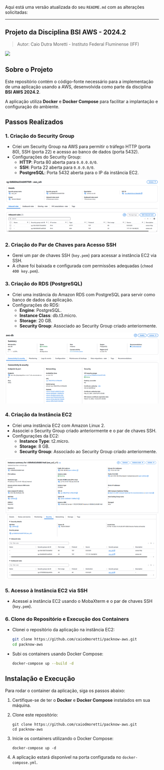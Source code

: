Aqui está uma versão atualizada do seu `README.md` com as alterações solicitadas:

---

## Projeto da Disciplina BSI AWS - 2024.2

> Autor: Caio Dutra Moretti - Instituto Federal Fluminense (IFF)

<p align="left">
  <img src="https://user-images.githubusercontent.com/102165296/280130142-e467dc59-7f36-4c4f-9a4a-8d4d90e205f2.jpg" width="125px" />
</p>

## Sobre o Projeto
Este repositório contém o código-fonte necessário para a implementação de uma aplicação usando a AWS, desenvolvida como parte da disciplina **BSI AWS 2024.2**.

A aplicação utiliza **Docker** e **Docker Compose** para facilitar a implantação e configuração do ambiente.

## Passos Realizados

### 1. Criação do Security Group
- Criei um Security Group na AWS para permitir o tráfego HTTP (porta 80), SSH (porta 22) e acesso ao banco de dados (porta 5432).
- Configurações do Security Group:
  - **HTTP**: Porta 80 aberta para `0.0.0.0/0`.
  - **SSH**: Porta 22 aberta para `0.0.0.0/0`.
  - **PostgreSQL**: Porta 5432 aberta para o IP da instância EC2.

![Configuração do Security Group](https://raw.githubusercontent.com/caiodmoretti/aws-infra-atividade/main/Docs/Imgs/security_group.PNG?raw=true)

### 2. Criação do Par de Chaves para Acesso SSH
- Gerei um par de chaves SSH (`key.pem`) para acessar a instância EC2 via SSH.
- A chave foi baixada e configurada com permissões adequadas (`chmod 400 key.pem`).

### 3. Criação do RDS (PostgreSQL)
- Criei uma instância do Amazon RDS com PostgreSQL para servir como banco de dados da aplicação.
- Configurações do RDS:
  - **Engine**: PostgreSQL.
  - **Instance Class**: db.t3.micro.
  - **Storage**: 20 GB.
  - **Security Group**: Associado ao Security Group criado anteriormente.

![Configuração do Security Group](https://raw.githubusercontent.com/caiodmoretti/aws-infra-atividade/refs/heads/main/Docs/Imgs/rds.PNG?raw=true)


### 4. Criação da Instância EC2
- Criei uma instância EC2 com Amazon Linux 2.
- Associei o Security Group criado anteriormente e o par de chaves SSH.
- Configurações da EC2:
  - **Instance Type**: t2.micro.
  - **Storage**: 8 GB.
  - **Security Group**: Associado ao Security Group criado anteriormente.

![Configuração do Security Group](https://raw.githubusercontent.com/caiodmoretti/aws-infra-atividade/refs/heads/main/Docs/Imgs/ec2_1.PNG?raw=true)
![Configuração do Security Group](https://raw.githubusercontent.com/caiodmoretti/aws-infra-atividade/refs/heads/main/Docs/Imgs/ec2_2.PNG?raw=true)

### 5. Acesso à Instância EC2 via SSH
- Acessei a instância EC2 usando o MobaXterm e o par de chaves SSH (`key.pem`).

### 6. Clone do Repositório e Execução dos Containers
- Clonei o repositório da aplicação na instância EC2:
  ```bash
  git clone https://github.com/caiodmoretti/packnow-aws.git
  cd packnow-aws
  ```
- Subi os containers usando Docker Compose:
  ```bash
  docker-compose up --build -d
  ```

## Instalação e Execução
Para rodar o container da aplicação, siga os passos abaixo:

1. Certifique-se de ter o **Docker** e **Docker Compose** instalados em sua máquina.
2. Clone este repositório:

   ```shell
   git clone https://github.com/caiodmoretti/packnow-aws.git
   cd packnow-aws
   ```

3. Inicie os containers utilizando o Docker Compose:

   ```shell
   docker-compose up -d
   ```

4. A aplicação estará disponível na porta configurada no `docker-compose.yml`.
